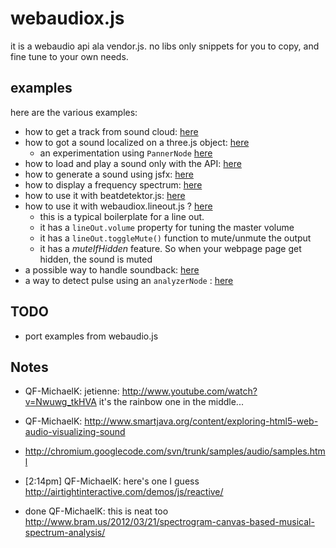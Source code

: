 webaudiox.js
============
it is a webaudio api ala vendor.js.
no libs only snippets for you to copy, and fine tune to your own needs.

## examples

here are the various examples: 

* how to get a track from sound cloud: [here](http://jeromeetienne.github.io/webaudiox/examples/soundcloud-test.html)
* how to got a sound localized on a three.js object: [here](http://jeromeetienne.github.io/webaudiox/examples/threejs.html)
  * an experimentation using ```PannerNode``` [here](http://jeromeetienne.github.io/webaudiox/examples/threejs-panner.html)
* how to load and play a sound only with the API: [here](http://jeromeetienne.github.io/webaudiox/examples/raw.html)
* how to generate a sound using jsfx: [here](http://jeromeetienne.github.io/webaudiox/examples/jsfx.html)
* how to display a frequency spectrum: [here](http://jeromeetienne.github.io/webaudiox/examples/frequencyspectrum.html)
* how to use it with beatdetektor.js: [here](http://jeromeetienne.github.io/webaudiox/examples/beatdetektorjs.html)
* how to use it with webaudiox.lineout.js ? [here](http://jeromeetienne.github.io/webaudiox/examples/lineout.html)
  * this is a typical boilerplate for a line out.
  * it has a ```lineOut.volume``` property for tuning the master volume
  * it has a ```lineOut.toggleMute()``` function to mute/unmute the output
  * it has a *muteIfHidden* feature. So when your webpage page get hidden, the sound is muted
* a possible way to handle soundback: [here](http://jeromeetienne.github.io/webaudiox/examples/soundsbank.html)
* a way to detect pulse using an ```analyzerNode``` : [here](http://jeromeetienne.github.io/webaudiox/examples/analyseraverage.html)

## TODO
* port examples from webaudio.js


## Notes
* QF-MichaelK: jetienne: http://www.youtube.com/watch?v=Nwuwg_tkHVA it's the rainbow one in the middle...
* QF-MichaelK: http://www.smartjava.org/content/exploring-html5-web-audio-visualizing-sound
* http://chromium.googlecode.com/svn/trunk/samples/audio/samples.html
* [2:14pm] QF-MichaelK: here's one I guess http://airtightinteractive.com/demos/js/reactive/

* done QF-MichaelK: this is neat too http://www.bram.us/2012/03/21/spectrogram-canvas-based-musical-spectrum-analysis/
